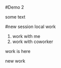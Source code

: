 #Demo 2

some text

#new session
local work
1. work with me
2. work with coworker

work is here

new work
